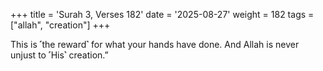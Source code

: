 +++
title = 'Surah 3, Verses 182'
date = '2025-08-27'
weight = 182
tags = ["allah", "creation"]
+++

This is ˹the reward˺ for what your hands have done. And Allah is never unjust to ˹His˺ creation.”